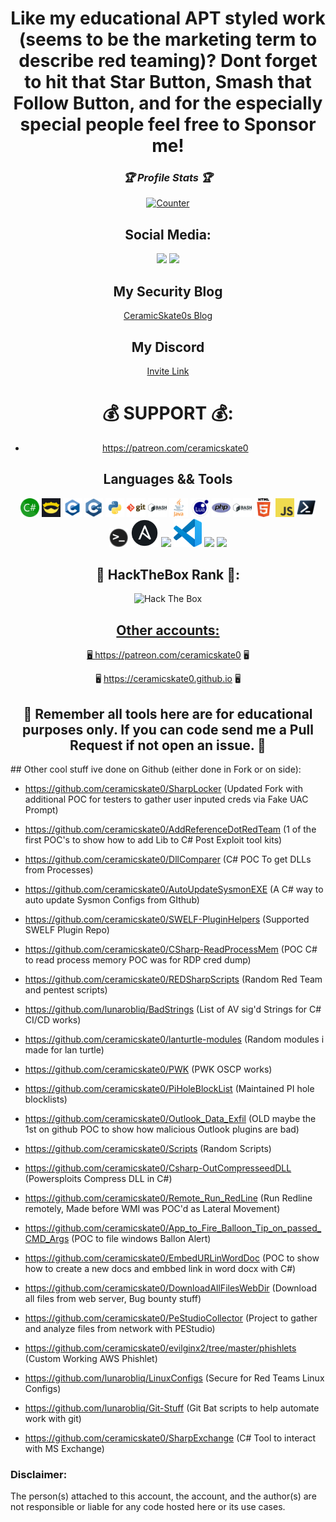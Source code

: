 <div align=center> 
  <h1> Like my educational APT styled work (seems to be the marketing term to describe red teaming)? Dont forget to hit that Star Button, Smash that Follow Button, and for the especially special people feel free to Sponsor me!</h1> 

<h3><b><i>🏆 Profile Stats 🏆</i></b></h3>
<a href="https://github.com/htr-tech"><img height="25" title="Counter" src="https://komarev.com/ghpvc/?username=ceramicskate0&color=blueviolet&style=flat-square"></a>
  
## Social Media:
<img src="https://img.shields.io/twitter/follow/ceramicskate0?color=0ff00&label=%40ceramicskate0&logo=twitter&logoColor=00ff00&style=for-the-badge"></a>
<a href="https://github.com/ceramicskate0"><img src="https://img.shields.io/github/followers/ceramicskate0?color=%2300ff00&logoColor=00ff00&logo=github&style=for-the-badge"></a>

## My Security Blog
<a href="https://ceramicskate0.github.io">CeramicSkate0s Blog</a>

## My Discord
<a href="discord.gg/sGsjjAMZ">Invite Link</a>

# 💰 SUPPORT 💰:

- https://patreon.com/ceramicskate0

## Languages && Tools
<code><img height="30" src="https://raw.githubusercontent.com/github/explore/80688e429a7d4ef2fca1e82350fe8e3517d3494d/topics/csharp/csharp.png"></code>
<code><img height="30" src="https://raw.githubusercontent.com/github/explore/80688e429a7d4ef2fca1e82350fe8e3517d3494d/topics/nim/nim.png"></code>
<code><img height="30" src="https://raw.githubusercontent.com/github/explore/80688e429a7d4ef2fca1e82350fe8e3517d3494d/topics/c/c.png"></code>
<code><img height="30" src="https://raw.githubusercontent.com/github/explore/80688e429a7d4ef2fca1e82350fe8e3517d3494d/topics/cpp/cpp.png"></code>
<code><img height="30" src="https://raw.githubusercontent.com/github/explore/80688e429a7d4ef2fca1e82350fe8e3517d3494d/topics/python/python.png"></code>
<code><img height="30" src="https://raw.githubusercontent.com/github/explore/80688e429a7d4ef2fca1e82350fe8e3517d3494d/topics/git/git.png"></code>
<code><img height="30" src="https://raw.githubusercontent.com/github/explore/80688e429a7d4ef2fca1e82350fe8e3517d3494d/topics/bash/bash.png"></code>
<code><img height="30" src="https://raw.githubusercontent.com/github/explore/80688e429a7d4ef2fca1e82350fe8e3517d3494d/topics/java/java.png"></code>
<code><img height="30" src="https://raw.githubusercontent.com/github/explore/80688e429a7d4ef2fca1e82350fe8e3517d3494d/topics/lua/lua.png"></code>
<code><img height="30" src="https://raw.githubusercontent.com/github/explore/80688e429a7d4ef2fca1e82350fe8e3517d3494d/topics/php/php.png"></code>
<code><img height="30" src="https://raw.githubusercontent.com/github/explore/80688e429a7d4ef2fca1e82350fe8e3517d3494d/topics/bash/bash.png"></code>
<code><img height="30" src="https://raw.githubusercontent.com/github/explore/80688e429a7d4ef2fca1e82350fe8e3517d3494d/topics/html/html.png"></code>
<code><img height="30" src="https://raw.githubusercontent.com/github/explore/80688e429a7d4ef2fca1e82350fe8e3517d3494d/topics/javascript/javascript.png"></code>
<code><img height="30" src="https://raw.githubusercontent.com/github/explore/80688e429a7d4ef2fca1e82350fe8e3517d3494d/topics/powershell/powershell.png"></code>
<code><img height="30" src="https://raw.githubusercontent.com/github/explore/80688e429a7d4ef2fca1e82350fe8e3517d3494d/topics/terminal/terminal.png"></code>
<code><img src="https://raw.githubusercontent.com/github/explore/80688e429a7d4ef2fca1e82350fe8e3517d3494d/topics/ansible/ansible.png" height="45"></code>
<code><img src="https://raw.githubusercontent.com/mandiant/flare-vm/master/flarevm.png" height="45"></code>
<code><img height="45" src="https://raw.githubusercontent.com/github/explore/80688e429a7d4ef2fca1e82350fe8e3517d3494d/topics/visual-studio-code/visual-studio-code.png"></code>
<code><img src="https://raw.githubusercontent.com/cobbr/Covenant/c53155615563cf68979820356b8430e4eb01207d/Covenant/wwwroot/images/favicon.svg" height="45"></code>
<code><img height="45" src="https://icon2.cleanpng.com/20180524/jcw/kisspng-metasploit-project-penetration-test-security-hacke-5b072f9aa8b428.840692331527197594691.jpg"></code>

## 📕 HackTheBox Rank 📕:

<img src="http://www.hackthebox.eu/badge/image/462079" alt="Hack The Box"> <a href="https://twitter.com/ceramicskate0">

## Other accounts:

🖥️ https://patreon.com/ceramicskate0 🖥️

🖥️ https://ceramicskate0.github.io 🖥️

## 🔴 Remember all tools here are for educational purposes only. If you can code send me a Pull Request if not open an issue. 🔴

  <div align=left> 
## Other cool stuff ive done on Github (either done in Fork or on side):
    
  - https://github.com/ceramicskate0/SharpLocker (Updated Fork with additional POC for testers to gather user inputed creds via Fake UAC Prompt)
    
  - https://github.com/ceramicskate0/AddReferenceDotRedTeam (1 of the first POC's to show how to add Lib to C# Post Exploit tool kits)
    
  - https://github.com/ceramicskate0/DllComparer (C# POC To get DLLs from Processes)
    
  - https://github.com/ceramicskate0/AutoUpdateSysmonEXE (A C# way to auto update Sysmon Configs from GIthub)
    
  - https://github.com/ceramicskate0/SWELF-PluginHelpers (Supported SWELF Plugin Repo)
    
  - https://github.com/ceramicskate0/CSharp-ReadProcessMem (POC C# to read process memory POC was for RDP cred dump)
    
  - https://github.com/ceramicskate0/REDSharpScripts (Random Red Team and pentest scripts)
    
  - https://github.com/lunarobliq/BadStrings (List of AV sig'd Strings for C# CI/CD works)
    
  - https://github.com/ceramicskate0/lanturtle-modules (Random modules i made for lan turtle)
    
  - https://github.com/ceramicskate0/PWK (PWK OSCP works)
    
  - https://github.com/ceramicskate0/PiHoleBlockList (Maintained PI hole blocklists)
    
  - https://github.com/ceramicskate0/Outlook_Data_Exfil (OLD maybe the 1st on github POC to show how malicious Outlook plugins are bad)
    
  - https://github.com/ceramicskate0/Scripts (Random Scripts)
    
  - https://github.com/ceramicskate0/Csharp-OutCompresseedDLL (Powersploits Compress DLL in C#)
    
  - https://github.com/ceramicskate0/Remote_Run_RedLine (Run Redline remotely, Made before WMI was POC'd as Lateral Movement)
    
  - https://github.com/ceramicskate0/App_to_Fire_Balloon_Tip_on_passed_CMD_Args (POC to file windows Ballon Alert)
    
  - https://github.com/ceramicskate0/EmbedURLinWordDoc (POC to show how to create a new docs and embbed link in word docx with C#)
    
  - https://github.com/ceramicskate0/DownloadAllFilesWebDir (Download all files from web server, Bug bounty stuff)
    
  - https://github.com/ceramicskate0/PeStudioCollector (Project to gather and analyze files from network with PEStudio)
    
  - https://github.com/ceramicskate0/evilginx2/tree/master/phishlets (Custom Working AWS Phishlet)
    
  - https://github.com/lunarobliq/LinuxConfigs (Secure for Red Teams Linux Configs)
    
  - https://github.com/lunarobliq/Git-Stuff (Git Bat scripts to help automate work with git)
    
  - https://github.com/ceramicskate0/SharpExchange (C# Tool to interact with MS Exchange)

### Disclaimer: 
The person(s) attached to this account, the account, and the author(s) are not responsible or liable for any code hosted here or its use cases.
